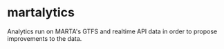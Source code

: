 martalytics
===========

Analytics run on MARTA's GTFS and realtime API data in order to propose improvements to the data.
